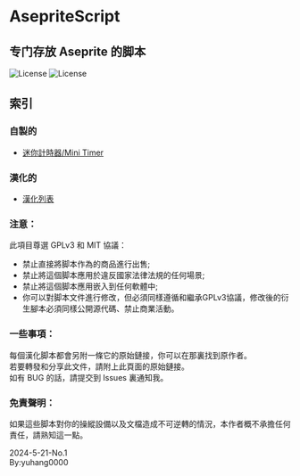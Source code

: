 # AsepriteScript
专门存放 Aseprite 的脚本  
---
![License](https://img.shields.io/badge/License-GPL_v3-brightgreen.svg) ![License](https://img.shields.io/badge/License-MIT-brightgreen.svg) 

## 索引  
### 自製的
* [迷你計時器/Mini Timer](./Homemade/Readme.md#迷你計時器)  
### 漢化的  
* [漢化列表](./Translation#readme)

### 注意：
此項目尊選 GPLv3 和 MIT 協議：
* 禁止直接將脚本作為的商品進行出售;
* 禁止將這個脚本應用於違反國家法律法規的任何場景;
* 禁止將這個脚本應用嵌入到任何軟體中;
* 你可以對脚本文件進行修改，但必須同樣遵循和繼承GPLv3協議，修改後的衍生腳本必須同樣公開源代碼、禁止商業活動。

### 一些事項：
每個漢化脚本都會另附一條它的原始鏈接，你可以在那裏找到原作者。  
若要轉發和分享此文件，請附上此頁面的原始鏈接。    
如有 BUG 的話，請提交到 Issues 裏通知我。  

### 免責聲明：
如果這些脚本對你的操縱設備以及文檔造成不可逆轉的情況，本作者概不承擔任何責任，請熟知這一點。

2024-5-21-No.1  
By:yuhang0000
